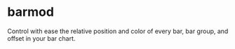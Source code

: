 # barmod
Control with ease the relative position and color of every bar, bar group, and offset in your bar chart.
